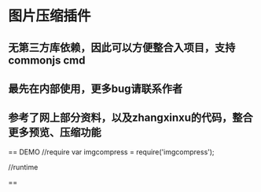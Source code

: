 # 图片压缩插件
## 无第三方库依赖，因此可以方便整合入项目，支持commonjs cmd
## 最先在内部使用，更多bug请联系作者
## 参考了网上部分资料，以及zhangxinxu的代码，整合更多预览、压缩功能

== DEMO
//require
var imgcompress = require('imgcompress');

//runtime
<script src="imgcompress.min.js"></script>
<script type="test/javascript">
    IMGCompress.init({
        fileInput: '#input', //文件输入
	deleteBtn: '.imgItem img', //删除按钮
	deployPics: '.deploy',  //放置预览图
	placement: '<p>最多可上传4张图片</p>', //没有图片时的提示信息，支持html文本
	uploadOpt: {
	    method: 'post', //支持post
	    url: '',
	    upBtn: '' //上传按钮
	},
	ajaxStart: function(){}, //异步上传前的操作
	ajaxError: function(){}, //异步失败回调
	ajaxSuccess: function(data){}, //异步成功的回调
    });
</script>
==
